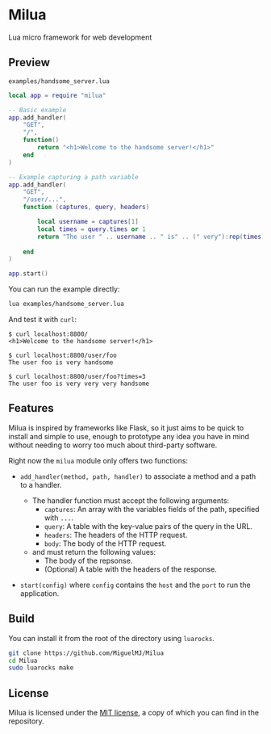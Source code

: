 # Milua
Lua micro framework for web development

## Preview

`examples/handsome_server.lua`
```lua
local app = require "milua"

-- Basic example
app.add_handler(
    "GET",
    "/",
    function()
        return "<h1>Welcome to the handsome server!</h1>"
    end
)

-- Example capturing a path variable
app.add_handler(
    "GET",
    "/user/...", 
    function (captures, query, headers)

        local username = captures[1]
        local times = query.times or 1
        return "The user " .. username .. " is" .. (" very"):rep(times) .. " handsome"
    
    end
)

app.start()
```
You can run the example directly:
```bash
lua examples/handsome_server.lua
```
And test it with `curl`:
```output
$ curl localhost:8800/
<h1>Welcome to the handsome server!</h1> 

$ curl localhost:8800/user/foo
The user foo is very handsome

$ curl localhost:8800/user/foo?times=3
The user foo is very very very handsome
```

## Features
Milua is inspired by frameworks like Flask, so it just aims to be quick to install and simple to use, enough to prototype any idea you have in mind without needing to worry too much about third-party software.

Right now the `milua` module only offers two functions:

- `add_handler(method, path, handler)` to associate a method and a path to a handler.
    - The handler function must accept the following arguments:
        - `captures`: An array with the variables fields of the path, specified with `...`.
        - `query`: A table with the key-value pairs of the query in the URL.
        - `headers`: The headers of the HTTP request.
        - `body`: The body of the HTTP request.
    - and must return the following values:
        - The body of the repsonse.
        - (Optional) A table with the headers of the response.

- `start(config)` where `config` contains the `host` and the `port` to run the application.

## Build
You can install it from the root of the directory using `luarocks`.
```bash
git clone https://github.com/MiguelMJ/Milua
cd Milua
sudo luarocks make
```

## License
Milua is licensed under the [MIT license](LICENSE), a copy of which you can find in the repository.